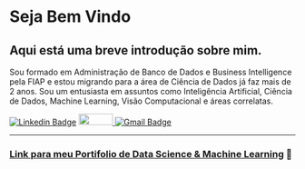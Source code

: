 # Seja Bem Vindo

## Aqui está uma breve introdução sobre mim.

Sou formado em Administração de Banco de Dados e Business Intelligence pela FIAP e estou migrando para a área de Ciência de Dados já faz mais de 2 anos. Sou um entusiasta em assuntos como Inteligência Artificial, Ciência de Dados, Machine Learning, Visão Computacional e áreas correlatas.

[![Linkedin Badge](https://img.shields.io/badge/-LinkedIn-blue?style=flat-square&logo=Linkedin&logoColor=white)](https://www.linkedin.com/in/idfelipemalatesta/)
<a href="https://www.kaggle.com/felipemalatesta">
  <img src="https://www.dataapplab.com/wp-content/uploads/2017/06/kaggle-logo-gray-300.png" width="60px" height="20px">
</a>
[![Gmail Badge](https://img.shields.io/badge/-Gmail-c14438?style=flat-square&logo=Gmail&logoColor=white)](mailto:idfelipemalatesta@gmail.com)


<a href="https://www.kaggle.com/dimitreoliveira">


---

### Link para meu Portifolio de [Data Science & Machine Learning](https://github.com/dimitreOliveira/MachineLearning) :robot:
